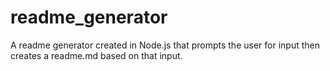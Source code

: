 # readme_generator
A readme generator created in Node.js that prompts the user for input then creates a readme.md based on that input.
